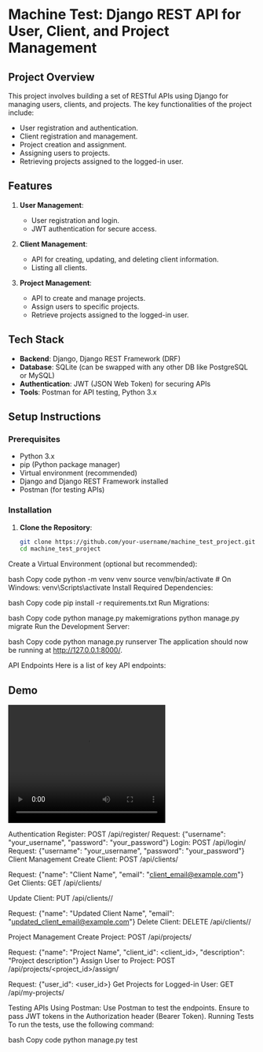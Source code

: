 # Machine Test: Django REST API for User, Client, and Project Management

## Project Overview

This project involves building a set of RESTful APIs using Django for managing users, clients, and projects. The key functionalities of the project include:
- User registration and authentication.
- Client registration and management.
- Project creation and assignment.
- Assigning users to projects.
- Retrieving projects assigned to the logged-in user.

## Features

1. **User Management**:
   - User registration and login.
   - JWT authentication for secure access.

2. **Client Management**:
   - API for creating, updating, and deleting client information.
   - Listing all clients.

3. **Project Management**:
   - API to create and manage projects.
   - Assign users to specific projects.
   - Retrieve projects assigned to the logged-in user.

## Tech Stack

- **Backend**: Django, Django REST Framework (DRF)
- **Database**: SQLite (can be swapped with any other DB like PostgreSQL or MySQL)
- **Authentication**: JWT (JSON Web Token) for securing APIs
- **Tools**: Postman for API testing, Python 3.x

## Setup Instructions

### Prerequisites

- Python 3.x
- pip (Python package manager)
- Virtual environment (recommended)
- Django and Django REST Framework installed
- Postman (for testing APIs)

### Installation

1. **Clone the Repository**:

   ```bash
   git clone https://github.com/your-username/machine_test_project.git
   cd machine_test_project
Create a Virtual Environment (optional but recommended):

bash
Copy code
python -m venv venv
source venv/bin/activate  # On Windows: venv\Scripts\activate
Install Required Dependencies:

bash
Copy code
pip install -r requirements.txt
Run Migrations:

bash
Copy code
python manage.py makemigrations
python manage.py migrate
Run the Development Server:

bash
Copy code
python manage.py runserver
The application should now be running at http://127.0.0.1:8000/.

API Endpoints
Here is a list of key API endpoints:

## Demo

<video width="320" height="240" controls>
  <source src="https://raw.githubusercontent.com/deore-pooja/Django_task_manager/master/Demo.mp4" type="video/mp4">
  Your browser does not support the video tag.
</video>


Authentication
Register: POST /api/register/
Request: {"username": "your_username", "password": "your_password"}
Login: POST /api/login/
Request: {"username": "your_username", "password": "your_password"}
Client Management
Create Client: POST /api/clients/

Request: {"name": "Client Name", "email": "client_email@example.com"}
Get Clients: GET /api/clients/

Update Client: PUT /api/clients/<id>/

Request: {"name": "Updated Client Name", "email": "updated_client_email@example.com"}
Delete Client: DELETE /api/clients/<id>/

Project Management
Create Project: POST /api/projects/

Request: {"name": "Project Name", "client_id": <client_id>, "description": "Project description"}
Assign User to Project: POST /api/projects/<project_id>/assign/

Request: {"user_id": <user_id>}
Get Projects for Logged-in User: GET /api/my-projects/

Testing APIs
Using Postman:
Use Postman to test the endpoints.
Ensure to pass JWT tokens in the Authorization header (Bearer Token).
Running Tests
To run the tests, use the following command:

bash
Copy code
python manage.py test
